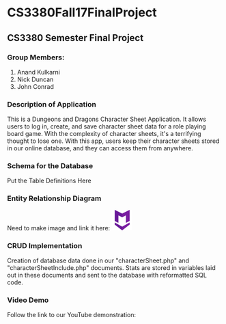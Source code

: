# CS3380Fall17FinalProject
## CS3380 Semester Final Project

### Group Members:
1. Anand Kulkarni
2. Nick Duncan
3. John Conrad

### Description of Application
This is a Dungeons and Dragons Character Sheet Application. It allows users to log in, create, and save character sheet data for a role playing board game. With the complexity of character sheets, it's a terrifying thought to lose one. With this app, users keep their character sheets stored in our online database, and they can access them from anywhere.

### Schema for the Database
Put the Table Definitions Here

### Entity Relationship Diagram
Need to make image and link it here:
![alt text](https://github.com/adam-p/markdown-here/raw/master/src/common/images/icon48.png "Logo Title Text 1")

### CRUD Implementation
Creation of database data done in our "characterSheet.php" and "characterSheetInclude.php" documents. Stats are stored in variables laid out in these documents and sent to the database with reformatted SQL code.  

### Video Demo
Follow the link to our YouTube demonstration:
